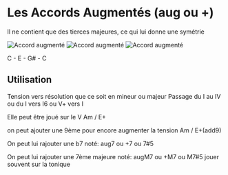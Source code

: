 # Les Accords Augmentés (aug ou +)

Il ne contient que des tierces majeures, ce qui lui donne une symétrie

![Accord augmenté](https://raw.githubusercontent.com/atouchard/music/master/assets/images/augmented1-tierce.png "Accord augmenté")
![Accord augmenté](https://raw.githubusercontent.com/atouchard/music/master/assets/images/augmented1-symetrie.png "Accord augmenté")
![Accord augmenté](https://raw.githubusercontent.com/atouchard/music/master/assets/images/augmented2-symetrie.png "Accord augmenté")

C - E - G# - C

## Utilisation 

Tension vers résolution que ce soit en mineur ou majeur
Passage du I au IV ou du I vers I6 ou V+ vers I

Elle peut être joué sur le V
Am / E+

on peut ajouter une 9ème pour encore augmenter la tension
Am / E+(add9)

On peut lui rajouter une b7 noté: aug7 ou +7 ou 7#5

On peut lui rajouter une 7ème majeure noté: augM7 ou +M7 ou M7#5 jouer souvent sur la tonique